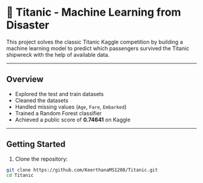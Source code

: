 # 🚢 Titanic - Machine Learning from Disaster

This project solves the classic Titanic Kaggle competition by building a machine learning model to predict which passengers survived the Titanic shipwreck with the help of available data.

---

## Overview

- Explored the test and train datasets
- Cleaned the datasets 
- Handled missing values (`Age`, `Fare`, `Embarked`)
- Trained a Random Forest classifier
- Achieved a public score of **0.74641** on Kaggle

---

## Getting Started

1. Clone the repository:

```bash
git clone https://github.com/KeerthanaMS1208/Titanic.git
cd Titanic

